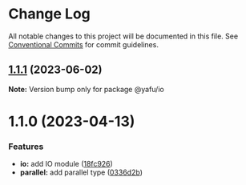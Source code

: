 # Change Log

All notable changes to this project will be documented in this file.
See [Conventional Commits](https://conventionalcommits.org) for commit guidelines.

## [1.1.1](https://github.com/TheLudd/yafu-mono/compare/@yafu/io@1.1.0...@yafu/io@1.1.1) (2023-06-02)

**Note:** Version bump only for package @yafu/io

# 1.1.0 (2023-04-13)

### Features

- **io:** add IO module ([18fc926](https://github.com/TheLudd/yafu-mono/commit/18fc926aec741f965dc831d01c2658898943259a))
- **parallel:** add parallel type ([0336d2b](https://github.com/TheLudd/yafu-mono/commit/0336d2b6ad60a6c2948d88b8efdf412da3d3ee0f))

